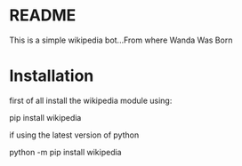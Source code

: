 # README

This is a simple wikipedia bot...From where Wanda Was Born

# Installation 

first of all install the wikipedia module using:

pip install wikipedia 

if using the latest version of python 

python -m pip install wikipedia
